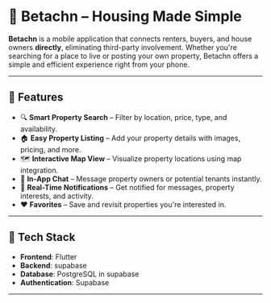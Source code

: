 # 📱 Betachn – Housing Made Simple

**Betachn** is a mobile application that connects renters, buyers, and house owners **directly**, eliminating third-party involvement. Whether you're searching for a place to live or posting your own property, Betachn offers a simple and efficient experience right from your phone.

---

## 🚀 Features

- 🔍 **Smart Property Search** – Filter by location, price, type, and availability.
- 🏠 **Easy Property Listing** – Add your property details with images, pricing, and more.
- 🗺️ **Interactive Map View** – Visualize property locations using map integration.
- 💬 **In-App Chat** – Message property owners or potential tenants instantly.
- 🔔 **Real-Time Notifications** – Get notified for messages, property interests, and activity.
- ❤️ **Favorites** – Save and revisit properties you're interested in.

---

## 📱 Tech Stack

- **Frontend**: Flutter  
- **Backend**: supabase  
- **Database**: PostgreSQL in supabase
- **Authentication**: Supabase
  

---
